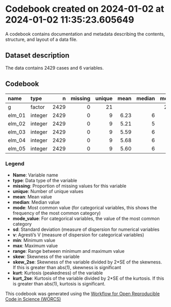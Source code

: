 Codebook created on 2024-01-02 at 2024-01-02 11:35:23.605649
================

A codebook contains documentation and metadata describing the contents,
structure, and layout of a data file.

## Dataset description

The data contains 2429 cases and 6 variables.

## Codebook

| name   | type    |    n | missing | unique | mean | median | mode | mode_value  |   sd |    v | min | max | range |  skew | skew_2se |  kurt | kurt_2se |
|:-------|:--------|-----:|--------:|-------:|-----:|-------:|-----:|:------------|-----:|-----:|----:|----:|------:|------:|---------:|------:|---------:|
| g      | factor  | 2429 |       0 |     21 |      |        |  235 | UCRiverside |      | 0.94 |     |     |       |       |          |       |          |
| elm_01 | integer | 2429 |       0 |      9 | 6.23 |      6 |    6 |             | 1.76 |      |   1 |   9 |     8 | -0.41 |    -4.10 | -0.13 |    -0.67 |
| elm_02 | integer | 2429 |       0 |      9 | 5.21 |      5 |    5 |             | 1.92 |      |   1 |   9 |     8 | -0.12 |    -1.17 | -0.33 |    -1.64 |
| elm_03 | integer | 2429 |       0 |      9 | 5.59 |      6 |    6 |             | 1.96 |      |   1 |   9 |     8 | -0.31 |    -3.15 | -0.43 |    -2.17 |
| elm_04 | integer | 2429 |       0 |      9 | 5.68 |      6 |    6 |             | 1.79 |      |   1 |   9 |     8 | -0.29 |    -2.96 | -0.25 |    -1.27 |
| elm_05 | integer | 2429 |       0 |      9 | 5.60 |      6 |    6 |             | 1.71 |      |   1 |   9 |     8 | -0.23 |    -2.36 | -0.01 |    -0.04 |

### Legend

- **Name**: Variable name
- **type**: Data type of the variable
- **missing**: Proportion of missing values for this variable
- **unique**: Number of unique values
- **mean**: Mean value
- **median**: Median value
- **mode**: Most common value (for categorical variables, this shows the
  frequency of the most common category)
- **mode_value**: For categorical variables, the value of the most
  common category
- **sd**: Standard deviation (measure of dispersion for numerical
  variables
- **v**: Agresti’s V (measure of dispersion for categorical variables)
- **min**: Minimum value
- **max**: Maximum value
- **range**: Range between minimum and maximum value
- **skew**: Skewness of the variable
- **skew_2se**: Skewness of the variable divided by 2\*SE of the
  skewness. If this is greater than abs(1), skewness is significant
- **kurt**: Kurtosis (peakedness) of the variable
- **kurt_2se**: Kurtosis of the variable divided by 2\*SE of the
  kurtosis. If this is greater than abs(1), kurtosis is significant.

This codebook was generated using the [Workflow for Open Reproducible
Code in Science (WORCS)](https://osf.io/zcvbs/)
